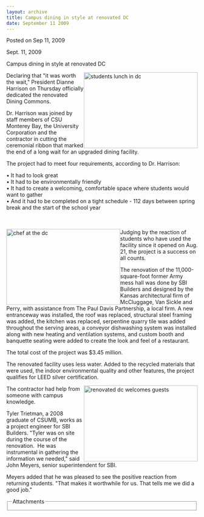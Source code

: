 ```yaml
---
layout: archive
title: Campus dining in style at renovated DC
date: September 11 2009
---
```





<span class="date">Posted on Sep 11, 2009    </span>
<p>Sept. 11, 2009</p>
Campus dining in style at renovated DC<br>
<p><img alt="students lunch in dc" height="200" src="http://news.csumb.edu/sites/default/files/65/igx_migrate/images/DC-3.jpg" style="float:right" width="300">Declaring that &quot;it was worth the
wait,&quot; President Dianne Harrison on Thursday officially dedicated
the renovated Dining Commons.</img></p>
<p>Dr. Harrison was joined by staff members of CSU Monterey Bay,
the University Corporation and the contractor in cutting the
ceremonial ribbon that marked the end of a long wait for an
upgraded dining facility.</p>
<p>The project had to meet four requirements, according to Dr.
Harrison:</p>
<p>&#x2022; It had to look great<br>
&#x2022; It had to be environmentally friendly<br>
&#x2022; It had to create a welcoming, comfortable space where students
would want to gather<br>
&#x2022; And it had to be completed on a tight schedule - 112 days between
spring break and the start of the school year</br></br></br></p>
<p><img alt="chef at the dc" height="200" src="http://news.csumb.edu/sites/default/files/65/igx_migrate/images/DC-4.jpg" style="float:left" width="300">Judging by the reaction of
students who have used the facility since it opened on Aug. 21, the
project is a success on all counts.</img></p>
<p>The renovation of the 11,000-square-foot former Army mess hall
was done by SBI Builders and designed by the Kansas architectural
firm of McCluggage, Van Sickle and Perry, with assistance from The
Paul Davis Partnership, a local firm. A new entranceway was
installed, the roof was replaced, structural steel framing was
added, the kitchen was replaced, serpentine quarry tile was added
throughout the serving areas, a conveyor dishwashing system was
installed along with new heating and ventilation systems, and
custom booth and banquette seating were added to create the look
and feel of a restaurant.&#xA0;</p>
<p>The total cost of the project was $3.45 million.</p>
<p>The renovated facility uses less water. Added to the recycled
materials that were used, the indoor environmental quality and
other features, the project qualifies for LEED silver
certification.</p>
<p><img alt="renovated dc welcomes guests" height="200" src="http://news.csumb.edu/sites/default/files/65/igx_migrate/images/DC-2.jpg" style="float:right" width="300">The contractor had help from
someone with campus knowledge.</img></p>
<p>Tyler Trietman, a 2008 graduate of CSUMB, works as a project
engineer for SBI Builders. &quot;Tyler was on site during the course of
the renovation.&#xA0; He was instrumental in gathering the
information we needed,&quot; said John Meyers, senior superintendent for
SBI.</p>
<p>Meyers added that he was pleased to see the positive reaction
from returning students. &quot;That makes it worthwhile for us. That
tells me we did a good job.&quot;</p>
<fieldset class="fieldgroup group-attachments">
<legend>Attachments</legend>
<div class="field field-type-emvideo field-field-attach-video">
<div class="field-items">
<div class="field-item odd">
<div class="emvideo emvideo-video emvideo-"/>
</div>
</div>
</div>
</fieldset>
</br>




